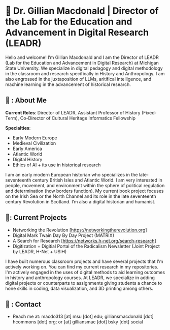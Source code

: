 # 📌 Dr. Gillian Macdonald | Director of the Lab for the Education and Advancement in Digital Research (LEADR) 

Hello and welcome! I’m Gillian Macdonald and I am the Director of LEADR (Lab for the Education and Advancement in Digital Research) at Michigan State University. We specialize in digital pedagogy and digital methodology in the classroom and research specifically in History and Anthropology. I am also engrossed in the juxtaposition of LLMs, aritifical intelligence, and machine learning in the advancement of historical research.
## 💾 : About Me

**Current Roles**: Director of LEADR, Assistant Professor of History (Fixed-Term), Co-Director of Cultural Heritage Informatics Fellowship 

**Specialties**: 
- Early Modern Europe
- Medieval Civilization
- Early America
- Atlantic World
- Digital History
- Ethics of AI + its use in historical research

I am an early modern European historian who specializes in the late-seventeenth century British Isles and Atlantic World. I am very interested in people, movement, and environment within the sphere of political regulation and determination (how borders function). My current book project focuses on the Irish Sea or the North Channel and its role in the late seventeenth century Revolution in Scotland. I’m also a digital historian and humanist. 

## 🔅: Current Projects

- Networking the Revolution [https://networkingtherevolution.org]
- Digital Mark Twain Day By Day Project (MATRIX)
- A Search for Research [https://networks.h-net.org/search-research]
- Digitization + Digitial Portal of the Radicalism Newsletter (Joint Project by LEADR, H-Net + USIH)
  
I have built numerous classroom projects and have several projects that I'm actively working on. You can find my current research in my repositories. I'm actively engaged in the uses of digital methods to aid learning outcomes in history and anthropology courses. At LEADR, we specialize in adding digital projects or counterparts to assignments giving students a chance to hone skills in coding, data visualization, and 3D printing among others.

## 📝 : Contact
- Reach me at: macdo313 [at] msu [dot] edu; gilliansmacdonald [dot] hcommons [dot] org; or [at] gilliansmac [dot] bsky [dot] social

